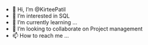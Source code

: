 - 👋 Hi, I’m @KirteePatil
- 👀 I’m interested in SQL 
- 🌱 I’m currently learning ...
- 💞️ I’m looking to collaborate on Project management
- 📫 How to reach me ...

<!---
KirteePatil/KirteePatil is a ✨ special ✨ repository because its `README.md` (this file) appears on your GitHub profile.
You can click the Preview link to take a look at your changes.
--->
